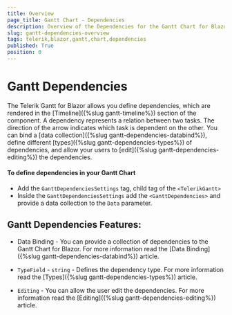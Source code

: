 ```yaml
---
title: Overview
page_title: Gantt Chart - Dependencies
description: Overview of the Dependencies for the Gantt Chart for Blazor.
slug: gantt-dependencies-overview
tags: telerik,blazor,gantt,chart,dependencies
published: True
position: 0
---
```


# Gantt Dependencies

The Telerik Gantt for Blazor allows you define dependencies, which are rendered in the [Timeline]({%slug gantt-timeline%}) section of the component. A dependency represents a relation between two tasks. The direction of the arrow indicates which task is dependent on the other. You can bind a [data collection]({%slug gantt-dependencies-databind%}), define different [types]({%slug gantt-dependencies-types%}) of dependencies, and allow your users to [edit]({%slug gantt-dependencies-editing%}) the dependencies.


#### To define dependencies in your Gantt Chart

* Add the `GanttDependenciesSettings` tag, child tag of the `<TelerikGantt>`
* Inside the `GanttDependenciesSettings` add the `<GanttDependencies>` and provide a data collection to the `Data` parameter. 


## Gantt Dependencies Features:

* Data Binding - You can provide a collection of dependencies to the Gantt Chart for Blazor. For more information read the [Data Binding]({%slug gantt-dependencies-databind%}) article.

* `TypeField` - `string` - Defines the dependency type. For more information read the [Types]({%slug gantt-dependencies-types%}) article. 

* `Editing` - You can allow the user edit the dependencies. For more information read the [Editing]({%slug gantt-dependencies-editing%}) article.

